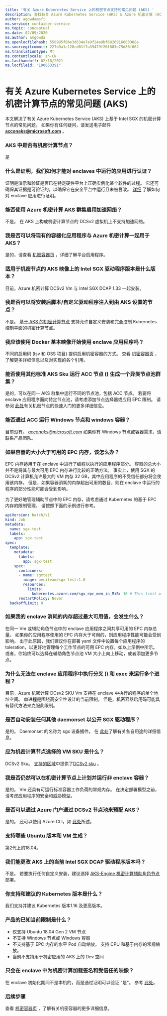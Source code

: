 ```yaml
---
title: '有关 Azure Kubernetes Service 上的机密节点支持的常见问题 (AKS) '
description: 查找有关 Azure Kubernetes Service (AKS) & Azure 机密计算 (ACC) 节点支持的常见问题的解答。
author: agowdamsft
ms.service: container-service
ms.topic: conceptual
ms.date: 02/09/2020
ms.author: amgowda
ms.openlocfilehash: 550995f0be3d634e7e9f24a8bf6826916003308e
ms.sourcegitcommit: 227b9a1c120cd01f7a39479f20f883e75d86f062
ms.translationtype: MT
ms.contentlocale: zh-CN
ms.lasthandoff: 02/18/2021
ms.locfileid: "100653391"
---
```

# <a name="frequently-asked-questions-about-confidential-computing-nodes-on-azure-kubernetes-service-aks"></a>有关 Azure Kubernetes Service 上的机密计算节点的常见问题 (AKS) 

本文解决了有关 Azure Kubernetes Service (AKS) 上基于 Intel SGX 的机密计算节点的常见问题。 如果你有任何疑问，请发送电子邮件 **acconaks@microsoft.com** 。

<a name="1"></a>
### <a name="are-the-confidential-computing-nodes-on-aks-in-ga"></a>AKS 中是否有机密计算节点？ ###
是

<a name="2"></a>
### <a name="what-is-attestation-and-how-can-we-do-attestation-of-apps-running-in-enclaves"></a>什么是证明，我们如何才能对 enclaves 中运行的应用进行认证？ ###
证明是演示和验证是否已在特定硬件平台上正确实例化某个软件的过程。 它还可确保其证据是可验证的，以确保它在安全平台中运行且未被篡改。 [详细](attestation.md) 了解如何对 enclave 应用进行证明。

<a name="3"></a>
### <a name="can-i-enable-accelerated-networking-with-azure-confidential-computing-aks-clusters"></a>能否使用 Azure 机密计算 AKS 群集启用加速网络？ ###
不是。 在 AKS 上构成机密计算节点的 DCSv2 虚拟机上不支持加速网络。 

<a name="4"></a>
### <a name="can-i-bring-my-existing-containerized-applications-and-run-it-on-aks-with-azure-confidential-computing"></a>我是否可以将现有的容器化应用程序与 Azure 机密计算一起用于 AKS？ ###
是的，请查看 [机密容器页](confidential-containers.md) ，详细了解平台启用程序。

<a name="5"></a>
### <a name="what-version-of-intel-sgx-driver-version-is-on-the-aks-image-for-confidential-nodes"></a>适用于机密节点的 AKS 映像上的 Intel SGX 驱动程序版本是什么版本？ ### 
目前，Azure 机密计算 DCSv2 Vm 与 Intel SGX DCAP 1.33 一起安装。 

<a name="6"></a>
### <a name="can-i-inject-post-install-scriptscustomize-drivers-to-the-nodes-provisioned-by-aks"></a>我是否可以将安装后脚本/自定义驱动程序注入到由 AKS 设置的节点？ ###
不是。 [基于 AKS 的机密计算节点](https://github.com/Azure/aks-engine/blob/master/docs/topics/sgx.md) 支持允许自定义安装和完全控制 Kubernetes 控制平面的机密计算节点。
<a name="7"></a>

### <a name="should-i-be-using-a-docker-base-image-to-get-started-on-enclave-applications"></a>我应该使用 Docker 基本映像开始使用 enclave 应用程序吗？ ###
不同的启用码 (Isv 和 OSS 项目) 提供启用机密容器的方式。 查看 [机密容器页](confidential-containers.md) ，了解更多详细信息以及对实现的各个引用。

<a name="8"></a>
### <a name="can-i-run-acc-nodes-with-other-standard-aks-skus-build-a-heterogenous-node-pool-cluster"></a>能否使用其他标准 AKS Sku 运行 ACC 节点 () 生成一个异类节点池群集？ ###

是的，可以在同一 AKS 群集中运行不同的节点池，包括 ACC 节点。 若要将 enclave 应用程序面向特定节点池，请考虑添加节点选择器或应用 EPC 限制。 请参阅 [此处](confidential-nodes-aks-get-started.md)有关机密节点的快速入门的更多详细信息。

<a name="9"></a>
### <a name="can-i-run-windows-nodes-and-windows-containers-with-acc"></a>能否通过 ACC 运行 Windows 节点和 windows 容器？ ###
目前没有。 *acconaks@microsoft.com* 如果你有 Windows 节点或容器需求，请联系产品团队。 

<a name="10"></a>
### <a name="what-if-my-container-size-is-more-than-available-epc-memory"></a>如果容器的大小大于可用的 EPC 内存，该怎么办？ ###
EPC 内存适用于在 enclave 中进行了编程以执行的应用程序部分。 容器的总大小并不是将其与最大可用 EPC 内存进行比较的正确方法。 事实上，使用 SGX 的 DCSv2 计算机允许最大的 VM 内存 32 GB，其中应用程序的不受信任部分将会使用该内存。 但是，如果容器消耗的内存超出可用的数目，则在 enclave 中运行的程序的部分性能可能会受到影响。

为了更好地管理辅助节点中的 EPC 内存，请考虑通过 Kubernetes 的基于 EPC 内存的限制管理。 请按照下面的示例进行参考。

```yaml
apiVersion: batch/v1
kind: Job
metadata:
  name: sgx-test
  labels:
    app: sgx-test
spec:
  template:
    metadata:
      labels:
        app: sgx-test
    spec:
      containers:
      - name: sgxtest
        image: oeciteam/sgx-test:1.0
        resources:
          limits:
            kubernetes.azure.com/sgx_epc_mem_in_MiB: 10 # This limit will automatically place the job into confidential computing node. Alternatively, you can target deployment to nodepools
      restartPolicy: Never
  backoffLimit: 0
```
<a name="11"></a>
### <a name="what-happens-if-my-enclave-consumes-more-than-maximum-available-epc-memory"></a>如果我的 enclave 消耗的内存超过最大可用值，会发生什么？ ###

在同一 Vm 或辅助角色节点中的 enclave 应用程序之间共享可用的 EPC 内存总量。 如果你的应用程序使用的 EPC 内存大于可用的，则应用程序性能可能会受到影响。 出于此原因，我们建议你在部署 yaml 文件中设置每个应用程序的 toleration，以更好地管理每个工作节点的可用 EPC 内存，如以上示例中所示。 或者，你始终可以选择在辅助角色节点池 VM 大小上向上移动，或者添加更多节点。 

<a name="12"></a>
### <a name="why-cant-i-do-forks--and-exec-to-run-multiple-processes-in-my-enclave-application"></a>为什么无法在 enclave 应用程序中执行分叉 () 和 exec 来运行多个进程？ ###

目前，Azure 机密计算 DCsv2 SKU Vm 支持在 enclave 中执行的程序的单个地址空间。 单进程是围绕高安全性设计的当前限制。 但是，机密容器启用码可能具有替代方法来克服此限制。
<a name="13"></a>
### <a name="do-you-automatically-install-any-additional-daemonset-to-expose-the-sgx-drivers"></a>是否自动安装任何其他 daemonset 以公开 SGX 驱动程序？ ###

是的。 Daemonset 的名称为 sgx 设备插件。 在 [此处](confidential-nodes-aks-overview.md)了解有关各自用途的详细信息。  

<a name="14"></a>
### <a name="what-is-the-vm-sku-i-should-be-choosing-for-confidential-computing-nodes"></a>应为机密计算节点选择的 VM SKU 是什么？ ###

DCSv2 Sku。 [支持的区域](https://azure.microsoft.com/global-infrastructure/services/?products=virtual-machines&regions=all)中提供了[DCSv2 sku](../virtual-machines/dcv2-series.md) 。

<a name="15"></a>
### <a name="can-i-still-schedule-and-run-non-enclave-containers-on-confidential-computing-nodes"></a>我是否仍然可以在机密计算节点上计划并运行非 enclave 容器？ ###

是的。 Vm 还具有可运行标准容器工作负荷的常规内存。 在决定部署模型之前，请考虑应用程序的安全和威胁模型。
<a name="16"></a>

### <a name="can-i-provision-aks-with-dcsv2-node-pools-through-azure-portal"></a>是否可以通过 Azure 门户通过 DCSv2 节点池来预配 AKS？ ###

是的。 还可以使用 Azure CLI，如 [此处](confidential-nodes-aks-get-started.md)所述。

<a name="17"></a>
### <a name="what-ubuntu-version-and-vm-generation-is-supported"></a>支持哪些 Ubuntu 版本和 VM 生成？ ###
第2代上的18.04。 

<a name="18"></a>
### <a name="can-we-change-the-current-intel-sgx-dcap-diver-version-on-aks"></a>我们能更改 AKS 上的当前 Intel SGX DCAP 驱动程序版本吗？ ###

不是。 若要执行任何自定义安装，建议选择 [AKS-Engine 机密计算辅助角色节点](https://github.com/Azure/aks-engine/blob/master/docs/topics/sgx.md) 部署。 

<a name="19"></a>

### <a name="what-version-of-kubernetes-do-you-support-and-recommend"></a>你支持和建议的 Kubernetes 版本是什么？ ###

我们支持并建议 Kubernetes 版本1.16 及更高版本。 

<a name="20"></a>
### <a name="what-are-the-known-current-limitations-of-the-product"></a>产品的已知当前限制是什么？ ###

- 仅支持 Ubuntu 18.04 Gen 2 VM 节点 
- 不支持 Windows 节点或 Windows 容器
- 不支持基于 EPC 内存的水平 Pod 自动缩放。 支持 CPU 和基于内存的常规缩放。
- 当前不支持用于机密应用的 AKS 上的 Dev 空间

<a name="21"></a>
### <a name="will-only-signed-and-trusted-images-be-loaded-in-the-enclave-for-confidential-computing"></a>只会在 enclave 中为机密计算加载签名和受信任的映像？ ###
在 enclave 初始化期间不是本机的，而是通过证明可以验证 "是"。 参考 [此处](../attestation/basic-concepts.md#benefits-of-policy-signing)。 

### <a name="next-steps"></a>后续步骤
查看 [机密容器页](confidential-containers.md) ，了解有关机密容器的更多详细信息。
